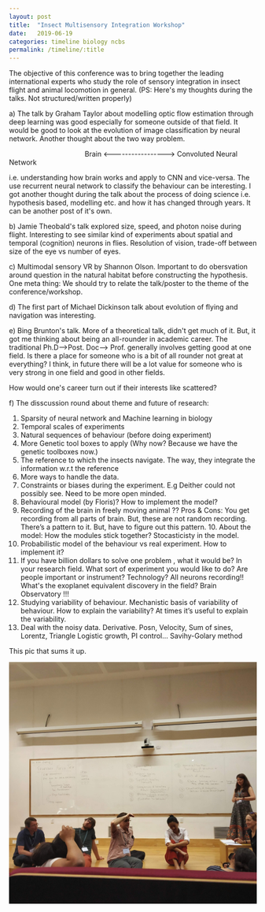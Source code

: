 ```yaml
---
layout: post
title:  "Insect Multisensory Integration Workshop"
date:   2019-06-19
categories: timeline biology ncbs
permalink: /timeline/:title
---
```

The objective of this conference was to bring together the leading international experts who study the role of sensory integration in insect flight and animal locomotion in general.
(PS: Here's my thoughts during the talks. Not structured/written properly)

a) The talk by Graham Taylor about modelling optic flow estimation through deep learning was good especially for someone outside of that field. It would be good to look at the evolution of image classification by neural network. Another thought about the two way problem.
<br>

&emsp;&emsp;&emsp;&emsp;&emsp;&emsp;&emsp;&emsp;&emsp;&emsp;&emsp;Brain <-----------------> Convoluted Neural Network

i.e. understanding how brain works and apply to CNN and vice-versa.
The use recurrent neural network to classify the behaviour can be interesting. I got another thought during the talk about the process of doing science i.e. hypothesis based, modelling etc. and how it has changed through years. It can be another post of it's own.

b) Jamie Theobald's talk explored size, speed, and photon noise during flight. Interesting to see similar kind of experiments about spatial and temporal (cognition) neurons in flies. Resolution of vision, trade-off between size of the eye vs number of eyes.

c) Multimodal sensory VR by Shannon Olson. Important to do obersvation around question in the natural habitat before constructing the hypothesis. One meta thing: We should try to relate the talk/poster to the theme of the conference/workshop.

d) The first part of Michael Dickinson talk about evolution of flying and navigation was interesting.

e) Bing Brunton's talk. More of a theoretical talk, didn't get much of it. But, it got me thinking about being an all-rounder in academic career. The traditional Ph.D-->Post. Doc--> Prof. generally involves getting good at one field. Is there a place for someone who is a bit of all rounder not great at everything? I think, in future there will be a lot value for someone who is very strong in one field and good in other fields.

How would one's career turn out if their interests like scattered?

f) The disscussion round about theme and future of research:

1. Sparsity of neural network and Machine learning in biology
2. Temporal scales of experiments
3. Natural sequences of behaviour (before doing experiment)
4. More Genetic tool boxes to apply (Why now? Because we have the genetic toolboxes now.)
5. The reference to which the insects navigate. The way, they integrate the information w.r.t the reference
6. More ways to handle the data.
7. Constraints or biases during the experiment. E.g Deither could not possibly see. Need to be more open minded.
8. Behavioural model (by Floris)? How to implement the model?
9. Recording of the brain in freely moving animal ??
Pros & Cons: You get recording from all parts of brain. But, these are not random recording. There’s a pattern to it. But, have to figure out this pattern. 10. About the model: How the modules stick together? Stocasticisty in the model.
11. Probabilistic model of the behaviour vs real experiment. How to implement it?
12. If you have billion dollars to solve one problem , what it would be? In your research field. What sort of experiment you would like to do? Are people important or instrument? Technology? All neurons recording!! What's the exoplanet equivalent discovery in the field? Brain Observatory !!!
13. Studying variability of behaviour. Mechanistic basis of variability of behaviour. How to explain the variability? At times it’s useful to explain the variability.
14. Deal with the noisy data. Derivative. Posn, Velocity, Sum of sines, Lorentz, Triangle Logistic growth, PI control… Savihy-Golary method

This pic that sums it up.

![insectaww](/assets/images/inscon.jpeg)
